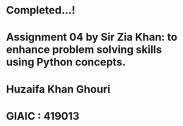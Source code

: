 # Completed...!
# Assignment 04 by Sir Zia Khan: to enhance problem solving skills using Python concepts.
# Huzaifa Khan Ghouri
# GIAIC : 419013
